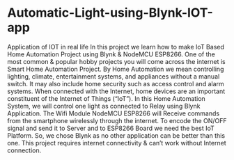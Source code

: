 # Automatic-Light-using-Blynk-IOT-app
Application of IOT in real life
In this project we learn how to make IoT Based Home Automation Project using Blynk & NodeMCU ESP8266. One of the most common & popular hobby projects you will come across the internet is Smart Home Automation Project. By Home Automation we mean controlling lighting, climate, entertainment systems, and appliances without a manual switch. It may also include home security such as access control and alarm systems. When connected with the Internet, home devices are an important constituent of the Internet of Things (“IoT”).
In this Home Automation System, we will control one light as connected to Relay using Blynk Application. The Wifi Module NodeMCU ESP8266 will Receive commands from the smartphone wirelessly through the internet. To encode the ON/OFF signal and send it to Server and to ESP8266 Board we need the best IoT Platform. So, we chose Blynk as no other application can be better than this one. This project requires internet connectivity & can’t work without Internet connection.

